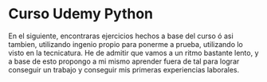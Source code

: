 # Curso Udemy Python
En el siguiente, encontraras ejercicios hechos a base del curso ó asi tambien, utilizando ingenio propio para ponerme a prueba,
utilizando lo visto en la tecnicatura. He de admitir que vamos a un ritmo bastante lento, y a base de esto propongo a mi mismo
aprender fuera de tal para lograr conseguir un trabajo y conseguir mis primeras experiencias laborales.

